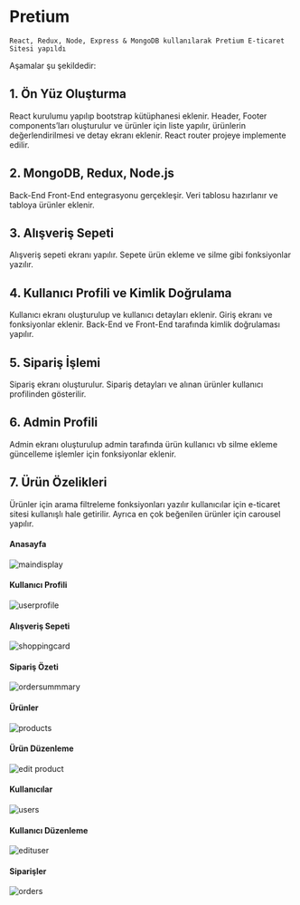 # Pretium

```
React, Redux, Node, Express & MongoDB kullanılarak Pretium E-ticaret Sitesi yapıldı

```

Aşamalar şu şekildedir:

## 1. Ön Yüz Oluşturma
React kurulumu yapılıp bootstrap kütüphanesi eklenir. Header, Footer components’ları oluşturulur ve ürünler için liste yapılır, ürünlerin değerlendirilmesi ve detay ekranı eklenir. React router projeye implemente edilir.

## 2. MongoDB, Redux, Node.js
Back-End Front-End entegrasyonu gerçekleşir. Veri tablosu hazırlanır ve tabloya ürünler eklenir.

## 3. Alışveriş Sepeti
Alışveriş sepeti ekranı yapılır. Sepete ürün ekleme ve silme gibi fonksiyonlar yazılır.

## 4. Kullanıcı Profili ve Kimlik Doğrulama
Kullanıcı ekranı oluşturulup ve kullanıcı detayları eklenir. Giriş ekranı ve fonksiyonlar eklenir. Back-End ve Front-End tarafında kimlik doğrulaması yapılır.

##  5. Sipariş İşlemi
Sipariş ekranı oluşturulur. Sipariş detayları ve alınan ürünler kullanıcı profilinden gösterilir.

## 6. Admin Profili
Admin ekranı oluşturulup admin tarafında ürün kullanıcı vb silme ekleme güncelleme işlemler için fonksiyonlar eklenir.

## 7. Ürün Özelikleri
Ürünler için arama filtreleme fonksiyonları yazılır kullanıcılar için e-ticaret sitesi kullanışlı hale getirilir. Ayrıca en çok beğenilen ürünler için carousel yapılır.



#### Anasayfa
![maindisplay](https://user-images.githubusercontent.com/74673470/160580131-223f9cc0-91ef-49c7-937a-2a1dd6dbd60a.png)


#### Kullanıcı Profili

![userprofile](https://user-images.githubusercontent.com/74673470/160580616-dd12db2e-4010-4abb-b937-56cbec60cf6f.png)


#### Alışveriş Sepeti

![shoppingcard](https://user-images.githubusercontent.com/74673470/160580812-fa9df68d-047a-4eb1-805b-d43e5a05979c.png)



#### Sipariş Özeti
![ordersummmary](https://user-images.githubusercontent.com/74673470/160580922-69516737-5666-463a-859c-13f52a7cebed.png)




#### Ürünler
![products](https://user-images.githubusercontent.com/74673470/160581004-9968ba47-e81a-426d-9368-1c07b19a51f3.png)



#### Ürün Düzenleme
![edit product](https://user-images.githubusercontent.com/74673470/160581093-c9d9f541-4079-4dd4-a67b-8a862f63e69b.png)




#### Kullanıcılar
![users](https://user-images.githubusercontent.com/74673470/160581136-d9475fd5-3b5e-4d12-b45a-e38019a3dfc5.png)



#### Kullanıcı Düzenleme
![edituser](https://user-images.githubusercontent.com/74673470/160581181-f43207da-a9bf-4557-b242-0228e518ffbd.png)


#### Siparişler
![orders](https://user-images.githubusercontent.com/74673470/160581246-e041f0d2-3686-45d4-b209-e9d8f27c4e42.png)


